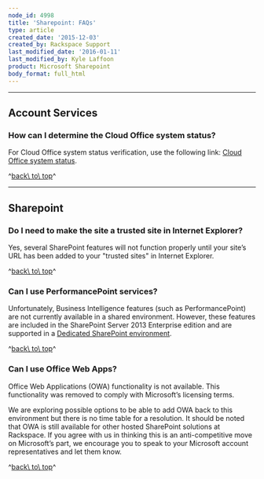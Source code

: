 ```yaml
---
node_id: 4998
title: 'Sharepoint: FAQs'
type: article
created_date: '2015-12-03'
created_by: Rackspace Support
last_modified_date: '2016-01-11'
last_modified_by: Kyle Laffoon
product: Microsoft Sharepoint
body_format: full_html
---
```


------------------------------------------------------------------------

Account Services
----------------

### How can I determine the Cloud Office system status?

For Cloud Office system status verification, use the following
link: [Cloud Office system status](http://status.apps.rackspace.com/).

^[back\\ to\\ top](#top)^

------------------------------------------------------------------------

Sharepoint
----------

### Do I need to make the site a trusted site in Internet Explorer?

Yes, several SharePoint features will not function properly until your
site&rsquo;s URL has been added to your "trusted sites" in Internet Explorer.

^[back\\ to\\ top](#top)^

### Can I use PerformancePoint services?

Unfortunately, Business Intelligence features (such as
PerformancePoint) are not currently available in a shared environment.
However, these features are included in the SharePoint Server 2013
Enterprise edition and are supported in a [Dedicated SharePoint
environment](http://sharepoint.rackspace.com/dedicated).

^[back\\ to\\ top](#top)^

### Can I use Office Web Apps?

Office Web Applications (OWA) functionality is not available. This
functionality was removed to comply with Microsoft&rsquo;s licensing terms.

We are exploring possible options to be able to add OWA back to this
environment but there is no time table for a resolution. It should be
noted that OWA is still available for other hosted SharePoint solutions
at Rackspace. If you agree with us in thinking this is an
anti-competitive move on Microsoft&rsquo;s part, we encourage you to speak to
your Microsoft account representatives and let them know.

^[back\\ to\\ top](#top)^

